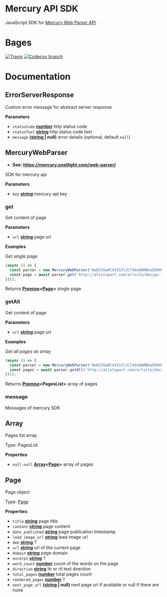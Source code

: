 # Mercury API SDK

JavaScript SDK for [Mercury Web Parser API](https://mercury.postlight.com/web-parser/).

# Bages

[![Travis](https://img.shields.io/travis/FrontenderMagazineDevelopment/mercury-sdk.svg?style=for-the-badge)](https://travis-ci.org/FrontenderMagazineDevelopment/mercury-sdk) [![Codecov branch](https://img.shields.io/codecov/c/github/FrontenderMagazineDevelopment/mercury-sdk/master.svg?style=for-the-badge)](https://codecov.io/gh/FrontenderMagazineDevelopment/mercury-sdk)

# Documentation

<!-- Generated by documentation.js. Update this documentation by updating the source code. -->

## ErrorServerResponse

Custom error message for abstract server response

**Parameters**

-   `statusCode` **[number](https://developer.mozilla.org/en-US/docs/Web/JavaScript/Reference/Global_Objects/Number)** http status code
-   `statusText` **[string](https://developer.mozilla.org/en-US/docs/Web/JavaScript/Reference/Global_Objects/String)** http status code text
-   `message` **([string](https://developer.mozilla.org/en-US/docs/Web/JavaScript/Reference/Global_Objects/String) | null)** error details (optional, default `null`)

## MercuryWebParser

-   **See: <https://mercury.postlight.com/web-parser/>**

SDK for mercury api

**Parameters**

-   `key` **[string](https://developer.mozilla.org/en-US/docs/Web/JavaScript/Reference/Global_Objects/String)** mercury api key

### get

Get content of page

**Parameters**

-   `url` **[string](https://developer.mozilla.org/en-US/docs/Web/JavaScript/Reference/Global_Objects/String)** page url

**Examples**

_Get single page_

```javascript
(async () => {
  const parser = new MercuryWebParser('NeBIXVwRCXVIS3lJC74dsRAMBOaIK6H5EEkFudvs');
  const page = await parser.get('http://alistapart.com/article/design-like-a-teacher');
})();
```

Returns **[Promise](https://developer.mozilla.org/en-US/docs/Web/JavaScript/Reference/Global_Objects/Promise)&lt;[Page](#page)>** single page

### getAll

Get content of page

**Parameters**

-   `url` **[string](https://developer.mozilla.org/en-US/docs/Web/JavaScript/Reference/Global_Objects/String)** page url

**Examples**

_Get all pages as array_

```javascript
(async () => {
  const parser = new MercuryWebParser('NeBIXVwRCXVIS3lJC74dsRAMBOaIK6H5EEkFudvs');
  const pages = await parser.getAll('http://alistapart.com/article/design-like-a-teacher');
})();
```

Returns **[Promise](https://developer.mozilla.org/en-US/docs/Web/JavaScript/Reference/Global_Objects/Promise)&lt;PagesList>** array of pages

### message

Messages of mercury SDK

## Array

Pages list array

Type: PagesList

**Properties**

-   `null-null` **[Array](#array)&lt;[Page](#page)>** array of pages

## Page

Page object

Type: [Page](#page)

**Properties**

-   `title` **[string](https://developer.mozilla.org/en-US/docs/Web/JavaScript/Reference/Global_Objects/String)** page title
-   `content` **[string](https://developer.mozilla.org/en-US/docs/Web/JavaScript/Reference/Global_Objects/String)** page content
-   `date_published` **[string](https://developer.mozilla.org/en-US/docs/Web/JavaScript/Reference/Global_Objects/String)** page publication timestamp
-   `lead_image_url` **[string](https://developer.mozilla.org/en-US/docs/Web/JavaScript/Reference/Global_Objects/String)** lead image url
-   `dek` **[string](https://developer.mozilla.org/en-US/docs/Web/JavaScript/Reference/Global_Objects/String)** ?
-   `url` **[string](https://developer.mozilla.org/en-US/docs/Web/JavaScript/Reference/Global_Objects/String)** url of the current page
-   `domain` **[string](https://developer.mozilla.org/en-US/docs/Web/JavaScript/Reference/Global_Objects/String)** page domain
-   `excerpt` **[string](https://developer.mozilla.org/en-US/docs/Web/JavaScript/Reference/Global_Objects/String)** ?
-   `word_count` **[number](https://developer.mozilla.org/en-US/docs/Web/JavaScript/Reference/Global_Objects/Number)** count of the words on the page
-   `direction` **[string](https://developer.mozilla.org/en-US/docs/Web/JavaScript/Reference/Global_Objects/String)** ltr or rtl text direction
-   `total_pages` **[number](https://developer.mozilla.org/en-US/docs/Web/JavaScript/Reference/Global_Objects/Number)** total pages count
-   `rendered_pages` **[number](https://developer.mozilla.org/en-US/docs/Web/JavaScript/Reference/Global_Objects/Number)** ?
-   `next_page_url` **([string](https://developer.mozilla.org/en-US/docs/Web/JavaScript/Reference/Global_Objects/String) | null)** next page url if available or null if there are none

